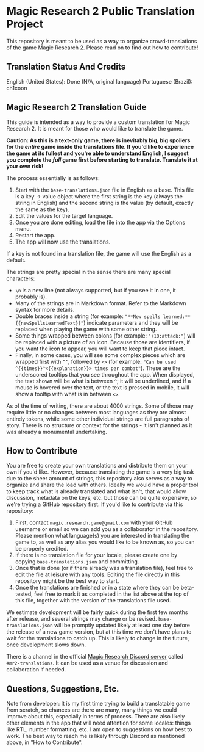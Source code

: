 # Magic Research 2 Public Translation Project

This repository is meant to be used as a way to organize crowd-translations of the game Magic Research 2. Please read on to find out how to contribute!

## Translation Status And Credits

English (United States): Done (N/A, original language)
Portuguese (Brazil): ch1coon

## Magic Research 2 Translation Guide

This guide is intended as a way to provide a custom translation for Magic Research 2. It is meant for those who would like to translate the game.

**Caution: As this is a text-only game, there is inevitably big, big spoilers for the _entire_ game inside the translations file. If you'd like to experience the game at its fullest and you're able to understand English, I suggest you complete the _full_ game first before starting to translate. Translate it at your own risk!**

The process essentially is as follows:

1. Start with the `base-translations.json` file in English as a base. This file is a key -> value object where the first string is the key (always the string in English) and the second string is the value (by default, exactly the same as the key).
2. Edit the values for the target language.
3. Once you are done editing, load the file into the app via the Options menu.
4. Restart the app.
5. The app will now use the translations.

If a key is not found in a translation file, the game will use the English as a default.

The strings are pretty special in the sense there are many special characters:

- `\n` is a new line (not always supported, but if you see it in one, it probably is).
- Many of the strings are in Markdown format. Refer to the Markdown syntax for more details.
- Double braces inside a string (for example: `"**New spells learned:** {{newSpellsLearnedText}}"`) indicate parameters and they will be replaced when playing the game with some other string.
- Some things wrapped between colons (for example: `"+10:attack:"`) will be replaced with a picture of an icon. Because those are identifiers, if you want the icon to appear, you will want to keep that piece intact.
- Finally, in some cases, you will see some complex pieces which are wrapped first with `^^`, followed by `<>` (for example: `"Can be used ^{{times}}^<{{explanation}}> times per combat"`). These are the underscored tooltips that you see throughout the app. When displayed, the text shown will be what is between `^`; it will be underlined, and if a mouse is hovered over the text, or the text is pressed in mobile, it will show a tooltip with what is in between `<>`.

As of the time of writing, there are about 4000 strings. Some of those may require little or no changes between most languages as they are almost entirely tokens, while some other individual strings are full paragraphs of story. There is no structure or context for the strings - it isn't planned as it was already a monumental undertaking.

## How to Contribute

You are free to create your own translations and distribute them on your own if you'd like. However, because translating the game is a very big task due to the sheer amount of strings, this repository also serves as a way to organize and share the load with others. Ideally we would have a proper tool to keep track what is already translated and what isn't, that would allow discussion, metadata on the keys, etc. but those can be quite expensive, so we're trying a GitHub repository first. If you'd like to contribute via this repository:

1. First, contact `magic.research.game@gmail.com` with your GitHub username or email so we can add you as a collaborator in the repository. Please mention what language(s) you are interested in translating the game to, as well as any alias you would like to be known as, so you can be properly credited.
2. If there is no translation file for your locale, please create one by copying `base-translations.json` and committing.
3. Once that is done (or if there already was a translation file), feel free to edit the file at leisure with any tools. Editing the file directly in this repository might be the best way to start.
4. Once the translations are finished or in a state where they can be beta-tested, feel free to mark it as completed in the list above at the top of this file, together with the version of the translations file used.

We estimate development will be fairly quick during the first few months after release, and several strings may change or be revised. `base-translations.json` will be promptly updated likely at least one day before the release of a new game version, but at this time we don't have plans to wait for the translations to catch up. This is likely to change in the future, once development slows down.

There is a channel in the official [Magic Research Discord server](https://discord.gg/bPhGsaqR9d) called `#mr2-translations`. It can be used as a venue for discussion and collaboration if needed.

## Questions, Suggestions, Etc.

Note from developer: It is my first time trying to build a translatable game from scratch, so chances are there are many, many things we could improve about this, especially in terms of process. There are also likely other elements in the app that will need attention for some locales: things like RTL, number formatting, etc. I am open to suggestions on how best to work. The best way to reach me is likely through Discord as mentioned above, in "How to Contribute".
